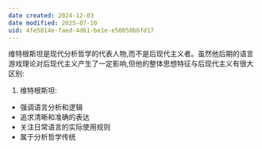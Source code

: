 ```yaml
---
date created: 2024-12-03
date modified: 2025-07-10
uid: 4fe5814e-faed-4d61-be1e-e50058b6fd17
---
```


维特根斯坦是现代分析哲学的代表人物,而不是后现代主义者。虽然他后期的语言游戏理论对后现代主义产生了一定影响,但他的整体思想特征与后现代主义有很大区别:

1. 维特根斯坦:

- 强调语言分析和逻辑
- 追求清晰和准确的表达
- 关注日常语言的实际使用规则
- 属于分析哲学传统
